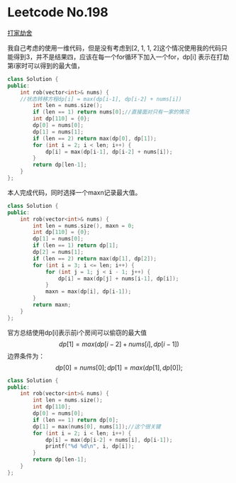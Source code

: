 # Leetcode No.198

[打家劫舍](https://leetcode-cn.com/problems/house-robber/submissions/)

我自己考虑的使用一维代码，但是没有考虑到[2, 1, 1, 2]这个情况使用我的代码只能得到3，并不是结果四，应该在每一个for循环下加入一个for，dp[i] 表示在打劫第i家时可以得到的最大值，

```c++
class Solution {
public:
    int rob(vector<int>& nums) {
    //状态转移方程dp[i] = max(dp[i-1], dp[i-2] + nums[i])
        int len = nums.size();
        if (len == 1) return nums[0];//直接面对只有一家的情况
        int dp[110] = {0};
        dp[0] = nums[0];
        dp[1] = nums[1];
        if (len == 2) return max(dp[0], dp[1]);
        for (int i = 2; i < len; i++) {
            dp[i] = max(dp[i-1], dp[i-2] + nums[i]);
        }
        return dp[len-1];
    }
};
```

本人完成代码，同时选择一个maxn记录最大值。

```c++
class Solution {
public:
    int rob(vector<int>& nums) {
        int len = nums.size(), maxn = 0;
        int dp[110] = {0};
        dp[1] = nums[0];
        if (len == 1) return dp[1];
        dp[2] = nums[1];
        if (len == 2) return max(dp[1], dp[2]);
        for (int i = 3; i <= len; i++) {
            for (int j = 1; j < i - 1; j++) {
                dp[i] = max(dp[j] + nums[i-1], dp[i]);
            }
            maxn = max(dp[i], dp[i-1]);
        }
        return maxn;
    }
};
```



官方总结使用dp[i]表示前i个房间可以偷窃的最大值
$$
dp[1] = max(dp[i-2] + nums[i], dp[i-1])
$$
边界条件为：
$$
dp[0] = nums[0];
dp[1] = max(dp[1], dp[0]);
$$

```c++
class Solution {
public:
    int rob(vector<int>& nums) {
        int len = nums.size();
        int dp[110];
        dp[0] = nums[0];
        if (len == 1) return dp[0];
        dp[1] = max(nums[0], nums[1]);//这个很关键
        for (int i = 2; i < len; i++) {
            dp[i] = max(dp[i-2] + nums[i], dp[i-1]);
            printf("%d %d\n", i, dp[i]);
        }
        return dp[len-1];
    }
};
```

